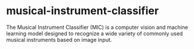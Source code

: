 # musical-instrument-classifier
The Musical Instrument Classifier (MIC) is a computer vision and machine learning model designed to recognize a wide variety of commonly used musical instruments based on image input.
